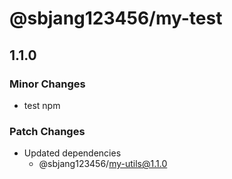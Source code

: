 # @sbjang123456/my-test

## 1.1.0

### Minor Changes

- test npm

### Patch Changes

- Updated dependencies
  - @sbjang123456/my-utils@1.1.0
